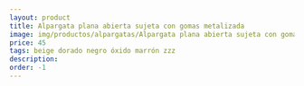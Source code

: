 ```yaml
---
layout: product
title: Alpargata plana abierta sujeta con gomas metalizada
image: img/productos/alpargatas/Alpargata plana abierta sujeta con gomas metalizada=45=beige dorado negro óxido marrón zzz.webp
price: 45
tags: beige dorado negro óxido marrón zzz
description: 
order: -1
---
```

